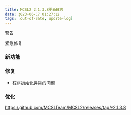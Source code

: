 ```yaml
---
title: MCSL2 2.1.3.8更新日志
date: 2023-06-17 01:27:12
tags: [out-of-date, update-log]
---
```


<div class="custom-block danger">
  <p class="custom-block-title">警告</p>
  <p>紧急修复</p>
</div>

### ~~新功能~~
### 修复  
 - 程序初始化异常的问题
### ~~优化~~

https://github.com/MCSLTeam/MCSL2/releases/tag/v2.1.3.8
